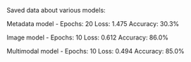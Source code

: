 Saved data about various models:

Metadata model - 
Epochs: 20
Loss: 1.475
Accuracy: 30.3%

Image model - 
Epochs: 10
Loss: 0.612
Accuracy: 86.0%

Multimodal model - 
Epochs: 10
Loss: 0.494
Accuracy: 85.0%